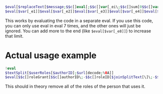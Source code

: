 ```php
$eval[$replaceText[$message;$$c[]eval[;$$c[]var[_ei\;$$c[]sum[0$$c[]var[_ei\]\;1\]\]$$c[]var[_e$$c[]var[_ei\]\;]]
$eval[$var[_e1]]$eval[$var[_e2]]$eval[$var[_e3]]$eval[$var[_e4]]$eval[$var[_e5]]$eval[$var[_e6]]$eval[$var[_e7]]
```
This works by evaluating the code in a separate eval. If you use this code, you can only use eval in eval 7 times, and the other ones will just be ignored. You can add more to the end (like `$eval[$var[_e8]]`) to increase that limit.

# Actual usage example
```php
!eval
$textSplit[$userRoles[$authorID];$url[decode;%0A]]
$eval[$$c[]roleGrant[$$c[]authorID\;-$$c[]roleID[$joinSplitText[\]\;-$$c[]roleID[]\]\]]
```
This should in theory remove all of the roles of the person that uses it.
